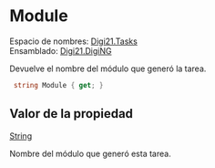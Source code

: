 # Module

Espacio de nombres: [Digi21.Tasks](../../../)  
Ensamblado: [Digi21.DigiNG](../../../../)

Devuelve el nombre del módulo que generó la tarea.

```csharp
 string Module { get; }
```

## Valor de la propiedad

[String](https://docs.microsoft.com/en-us/dotnet/api/system.string?view=net-5.0)

Nombre del módulo que generó esta tarea.

